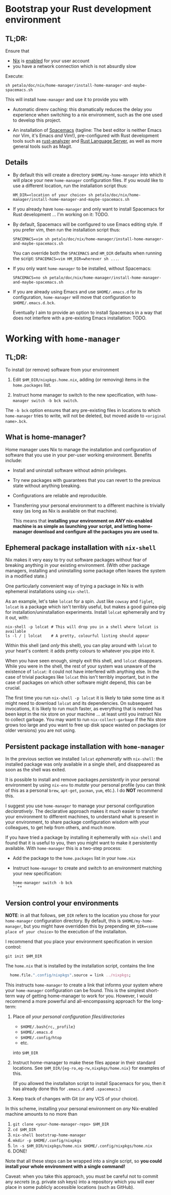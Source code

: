 # Bootstrap your Rust development environment

## TL;DR:

Ensure that

+ [Nix](https://nixos.org/) is [enabled](../install-nix/README.md) for your user
  account
+ you have a network connection which is not absurdly slow

Execute:

```shell
sh petalo/doc/nix/home-manager/install-home-manager-and-maybe-spacemacs.sh
```

This will install `home-manager` and use it to provide you with

+ Automatic direnv caching: this dramatically reduces the delay you experience
  when switching to a nix environment, such as the one used to develop this
  project.

+ An installation of [Spacemacs](https://www.spacemacs.org/) (tagline: The best
  editor is neither Emacs nor Vim, it's Emacs *and* Vim!), pre-configured with
  Rust development tools such as
  [rust-analyzer](https://rust-analyzer.github.io/) and [Rust Language
  Server](https://rls.booyaa.wtf/), as well as more general tools such as Magit.

## Details

+ By default this will create a directory `$HOME/my-home-manager` into which it
  will place your new `home-manager` configuration files. If you would like to
  use a different location, run the installation script thus:

  ```shell
  HM_DIR=<location of your choice> sh petalo/doc/nix/home-manager/install-home-manager-and-maybe-spacemacs.sh
  ```

+ If you already have `home-manager` and only want to install Spacemacs for Rust
  development ... I'm working on it: TODO.

+ By default, Spacemacs will be configured to use Emacs editing style. If you
  prefer vim, then run the installation script thus:

  ```shell
  SPACEMACS=vim sh petalo/doc/nix/home-manager/install-home-manager-and-maybe-spacemacs.sh
  ```
  You can override both the `SPACEMACS` and `HM_DIR` defaults when running the script: `SPACEMACS=vim HM_DIR=wherever sh ...`.

+ If you only want `home-manager` to be installed, without Spacemacs:

  ```shell
  SPACEMACS=no sh petalo/doc/nix/home-manager/install-home-manager-and-maybe-spacemacs.sh
  ```

+ If you are already using Emacs and use `$HOME/.emacs.d` for its configuration,
  `home-manager` will move that configuration to `$HOME/.emacs.d.bck`.

  Eventually I aim to provide an option to install Spacemacs in a way that does
  not interfere with a pre-existing Emacs installation: TODO.

# Working with `home-manager`

## TL;DR:

To install (or remove) software from your environment

1. Edit `$HM_DIR/nixpkgs.home.nix`, adding (or removing) items in the
   `home.packages` list.

2. Instruct home manager to switch to the new specification, with `home-manager
   switch -b bck switch`.

The `-b bck` option ensures that any pre-existing files in locations to which
`home-manager` tries to write, will not be deleted, but moved aside to
`<original name>.bck`.

## What is home-manager?

Home manager uses Nix to manage the installation and configuration of software
that you use in your per-user working environment. Benefits include:

+ Install and uninstall software without admin privileges.

+ Try new packages with guarantees that you can revert to the previous state
  without anything breaking.

+ Configurations are reliable and reproducible.

+ Transferring your personal environment to a different machine is trivially
  easy (as long as Nix is available on that machine).

  This means that **installing your environment on *ANY* nix-enabled machine is as
  simple as launching your script, and letting home-manager download and
  configure all the packages you are used to.**

## Ephemeral package installation with `nix-shell`

Nix makes it very easy to try out software packages without fear of breaking
anything in your existing environment. (With other package managers, installing
and uninstalling some package often leaves the system in a modified state.)

One particularly convenient way of trying a package in Nix is with ephemeral
installations using `nix-shell`.

As an example, let's take `lolcat` for a spin. Just like `cowsay` and `figlet`,
`lolcat` is a package which isn't terribly useful, but makes a good guinea-pig
for installation/uninstallation experiments. Install `lolcat` ephemerally and
try it out, with:

```shell
nix-shell -p lolcat # This will drop you in a shell where lolcat is available
ls -l / | lolcat    # A pretty, colourful listing should appear
```

Within this shell (and *only* this shell), you can play around with `lolcat` to
your heart's content: it adds pretty colours to whatever you pipe into it.

When you have seen enough, simply exit this shell, and `lolcat` disappears.
While you were in the shell, the rest of your system was unaware of the
existence of `lolcat`: it could not have interfered with anything else. In the
case of trivial packages like `lolcat` this isn't terribly important, but in the
case of packages on which other software might depend, this can be crucial.

The first time you run `nix-shell -p lolcat` it is likely to take some time as
it might need to download `lolcat` and its dependencies. On subsequent
invocations, it is likely to run much faster, as everything that is needed has
been kept in the nix store on your machine ... at least until you instruct Nix
to collect garbage. You may want to run `nix-collect-garbage` if the Nix store
grows too large and you want to free up disk space wasted on packages (or older
versions) you are not using.

## Persistent package installation with `home-manager`

In the previous section we installed `lolcat` *ephemerally* with `nix-shell`:
the installed package was only available in a single shell, and disappeared as
soon as the shell was exited.

It is possible to install and remove packages *persistently* in your personal
environment by using `nix-env` to *mutate* your personal profile (you can think
of this as a personal `brew`, `apt-get`, `pacman`, `yum`, etc.). I do **NOT**
recommend this.

I suggest you use `home-manager` to manage your personal configuration
*declaratively*. The declarative approach makes it *much* easier to transfer
your environment to different machines, to understand what is present in your
environment, to share package configuration wisdom with your colleagues, to get
help from others, and much more.

If you have tried a package by installing it ephemerally with `nix-shell` and
found that it is useful to you, then you might want to make it persistently
available. With `home-manager` this is a two-step process:

+ Add the package to the `home.packages` list in your `home.nix`

+ Instruct `home-manager` to create and switch to an environment matching your
  new specification:

  ```shell
  home-manager switch -b bck
  ``**

## Version control your environments

**NOTE**: in all that follows, `$HM_DIR` refers to the location you chose for
your `home-manager` configuration directory. By default, this is
`$HOME/my-home-manager`, but you might have overridden this by prepending
`HM_DIR=<some place of your choice>` to the execution of the installaiton.

I recommend that you place your environment specification in version control:
```shell
git init $HM_DIR
```

The `home.nix` that is installed by the installation script, contains the line

```nix
  home.file.".config/nixpkgs".source = link ../nixpkgs;
```

This instructs `home-manager` to create a link that informs your system where
your `home-manager` configuration can be found. This is the simplest short-term
way of getting home-manager to work for you. However, I would recommend a more
powerful and all-encompassing approach for the long-term:

1. Place *all your personal configuration files/directories*

   - `$HOME/.bash{rc,_profile}`
   - `$HOME/.emacs.d`
   - `$HOME/.config/htop`
   - etc.

   into `$HM_DIR`

2. Instruct home-manager to make these files appear in their standard locations.
   See `$HM_DIR/{eg-ro,eg-rw,nixpkgs/home.nix}` for examples of this.

   (If you allowed the installaiton script to install Spacemacs for you, then it
   has already done this for `.emacs.d` and `.spacemacs`.)

3. Keep track of changes with Git (or any VCS of your choice).

In this scheme, installing your personal environment on *any* Nix-enabled
machine amounts to no more than

1. `git clone <your-home-manager-repo> $HM_DIR`
2. `cd $HM_DIR`
3. `nix-shell bootstrap-home-manager`
4. `mkdir -p $HOME/.config/nixpkgs`
5. `ln -s $HM_DIR/nixpkgs/home.nix $HOME/.config/nixpkgs/home.nix`
6. DONE!

Note that all these steps can be wrapped into a single script, so **you could
install your whole environment with a single command!**

Caveat: when you take this approach, you must be careful not to commit any
*secrets* (e.g. private ssh keys) into a repository which you will ever place in
some publicly accessible locations (such as GitHub).
